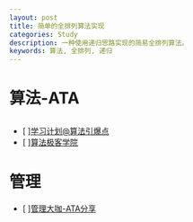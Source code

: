 ```yaml
---
layout: post
title: 简单的全排列算法实现 
categories: Study
description: 一种使用递归思路实现的简易全排列算法。
keywords: 算法, 全排列, 递归
---
```


# 算法-ATA
## 
- [ ][学习计划@算法引爆点](https://xue.alibaba-inc.com/trs/plan/planDetail.htm?spm=a1z39.8650609.0.0.5c754aa5x1ZEmV&planUid=f78562b3-de44-4d7b-8622-85e7a7a0cdc6)
- [ ][算法极客学院](https://www.atatech.org/edu/geek/?p=3)

# 管理
- [ ][管理大咖-ATA分享](https://xue.alibaba-inc.com/trs/detail.htm?src=email&trainId=fba1833d-0d7b-42a9-9fbc-c1b856e8d46c)